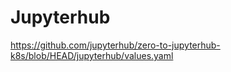 # Jupyterhub

https://github.com/jupyterhub/zero-to-jupyterhub-k8s/blob/HEAD/jupyterhub/values.yaml
